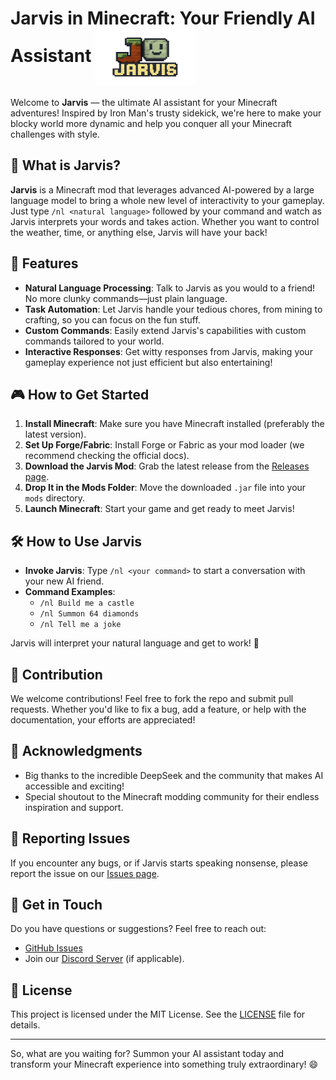 

# Jarvis in Minecraft: Your Friendly AI Assistant  <img src="sources/image/Jarvis.png" alt="Jarvis in action" width="160" height="90" style="vertical-align: middle;"/>

Welcome to **Jarvis** — the ultimate AI assistant for your Minecraft adventures! 
Inspired by Iron Man's trusty sidekick, we're here to make your blocky world more dynamic and help you conquer all your Minecraft challenges with style.

## 🌟 What is Jarvis?

**Jarvis** is a Minecraft mod that leverages advanced AI-powered by a large language model to bring a whole new level of interactivity to your gameplay. 
Just type `/nl <natural language>` followed by your command and watch as Jarvis interprets your words and takes action.
Whether you want to control the weather, time, or anything else, Jarvis will have your back!

## 🚀 Features

- **Natural Language Processing**: Talk to Jarvis as you would to a friend! No more clunky commands—just plain language.
- **Task Automation**: Let Jarvis handle your tedious chores, from mining to crafting, so you can focus on the fun stuff.
- **Custom Commands**: Easily extend Jarvis's capabilities with custom commands tailored to your world.
- **Interactive Responses**: Get witty responses from Jarvis, making your gameplay experience not just efficient but also entertaining!

## 🎮 How to Get Started

1. **Install Minecraft**: Make sure you have Minecraft installed (preferably the latest version).
2. **Set Up Forge/Fabric**: Install Forge or Fabric as your mod loader (we recommend checking the official docs).
3. **Download the Jarvis Mod**: Grab the latest release from the [Releases page](https://github.com/yourusername/jarvis/releases).
4. **Drop It in the Mods Folder**: Move the downloaded `.jar` file into your `mods` directory.
5. **Launch Minecraft**: Start your game and get ready to meet Jarvis!

## 🛠 How to Use Jarvis

- **Invoke Jarvis**: Type `/nl <your command>` to start a conversation with your new AI friend.
- **Command Examples**:
    - `/nl Build me a castle`
    - `/nl Summon 64 diamonds`
    - `/nl Tell me a joke`

Jarvis will interpret your natural language and get to work! 🎉

## 📖 Contribution

We welcome contributions! Feel free to fork the repo and submit pull requests. Whether you'd like to fix a bug, add a feature, or help with the documentation, your efforts are appreciated!

## 🙏 Acknowledgments

- Big thanks to the incredible DeepSeek and the community that makes AI accessible and exciting!
- Special shoutout to the Minecraft modding community for their endless inspiration and support.

## 🐛 Reporting Issues

If you encounter any bugs, or if Jarvis starts speaking nonsense, please report the issue on our [Issues page](https://github.com/yourusername/jarvis/issues).

## 💬 Get in Touch

Do you have questions or suggestions? Feel free to reach out:

- [GitHub Issues](https://github.com/yourusername/jarvis/issues)
- Join our [Discord Server](https://discord.com/invite/yourDiscordInvite) (if applicable).

## 📜 License

This project is licensed under the MIT License. See the [LICENSE](LICENSE) file for details.

---

So, what are you waiting for? Summon your AI assistant today and transform your Minecraft experience into something truly extraordinary! 😄